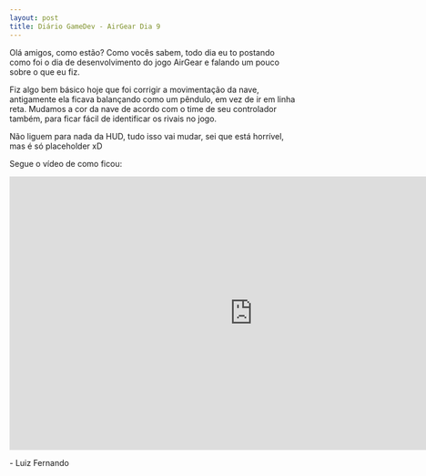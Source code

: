```yaml
---
layout: post
title: Diário GameDev - AirGear Dia 9
---
```


Olá amigos, como estão? Como vocês sabem, todo dia eu to postando como foi o dia de desenvolvimento do jogo AirGear e falando um pouco sobre o que eu fiz.

Fiz algo bem básico hoje que foi corrigir a movimentação da nave, antigamente ela ficava balançando como um pêndulo, em vez de ir em linha reta. Mudamos a cor da nave de acordo com o time de seu controlador também, para ficar fácil de identificar os rivais no jogo. 

Não liguem para nada da HUD, tudo isso vai mudar, sei que está horrível, mas é só placeholder xD 

Segue o vídeo de como ficou:

<div class="videoWrapper">
  <iframe width="854" height="480" src="https://www.youtube.com/embed/wU0vHXQGVjc" frameborder="0" allow="autoplay; encrypted-media" allowfullscreen></iframe>
</div>

<p class= "message"> - Luiz Fernando </p>